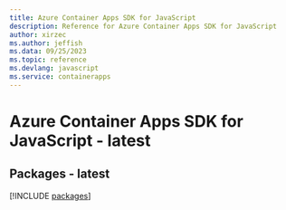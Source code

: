 ```yaml
---
title: Azure Container Apps SDK for JavaScript
description: Reference for Azure Container Apps SDK for JavaScript
author: xirzec
ms.author: jeffish
ms.data: 09/25/2023
ms.topic: reference
ms.devlang: javascript
ms.service: containerapps
---
```

# Azure Container Apps SDK for JavaScript - latest
## Packages - latest
[!INCLUDE [packages](container-apps-index.md)]